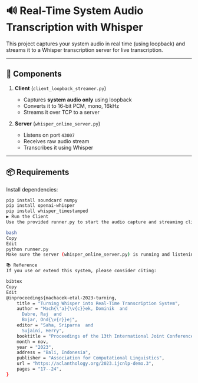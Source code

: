 # 🔊 Real-Time System Audio Transcription with Whisper

This project captures your system audio in real time (using loopback) and streams it to a Whisper transcription server for live transcription.

---

## 🧱 Components

1. **Client** (`client_loopback_streamer.py`)
   - Captures **system audio only** using loopback
   - Converts it to 16-bit PCM, mono, 16kHz
   - Streams it over TCP to a server

2. **Server** (`whisper_online_server.py`)
   - Listens on port `43007`
   - Receives raw audio stream
   - Transcribes it using Whisper

---

## 📦 Requirements

Install dependencies:

```bash
pip install soundcard numpy
pip install openai-whisper
pip install whisper_timestamped
▶️ Run the Client
Use the provided runner.py to start the audio capture and streaming client:

bash
Copy
Edit
python runner.py
Make sure the server (whisper_online_server.py) is running and listening on port 43007 before launching the client.

📚 Reference
If you use or extend this system, please consider citing:

bibtex
Copy
Edit
@inproceedings{machacek-etal-2023-turning,
    title = "Turning Whisper into Real-Time Transcription System",
    author = "Mach{\'a}{\v{c}}ek, Dominik  and
      Dabre, Raj  and
      Bojar, Ond{\v{r}}ej",
    editor = "Saha, Sriparna  and
      Sujaini, Herry",
    booktitle = "Proceedings of the 13th International Joint Conference on Natural Language Processing and the 3rd Conference of the Asia-Pacific Chapter of the Association for Computational Linguistics: System Demonstrations",
    month = nov,
    year = "2023",
    address = "Bali, Indonesia",
    publisher = "Association for Computational Linguistics",
    url = "https://aclanthology.org/2023.ijcnlp-demo.3",
    pages = "17--24",
}